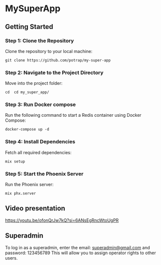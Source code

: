 # MySuperApp

## Getting Started

### Step 1: Clone the Repository

Clone the repository to your local machine:


```git clone https://github.com/potrap/my-super-app```

### Step 2: Navigate to the Project Directory

Move into the project folder:

```сd  cd my_super_app/```

### Step 3: Run Docker compose

Run the following command to start a Redis container using Docker Compose:

```docker-compose up -d```

### Step 4: Install Dependencies

Fetch all required dependencies:

```mix setup```

### Step 5: Start the Phoenix Server

Run the Phoenix server:

```mix phx.server```


## Video presentation

https://youtu.be/ofonQrJw7kQ?si=6ANsEgRncWtoUgPR

## Superadmin

To log in as a superadmin, enter the email: superadmin@gmail.com and password: 123456789
This will allow you to assign operator rights to other users.
